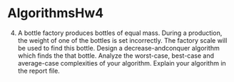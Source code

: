 # AlgorithmsHw4


4) A bottle factory produces bottles of equal mass. During a production, the weight of one of the
bottles is set incorrectly. The factory scale will be used to find this bottle. Design a decrease-andconquer algorithm which finds the that bottle. Analyze the worst-case, best-case and average-case
complexities of your algorithm. Explain your algorithm in the report file.
